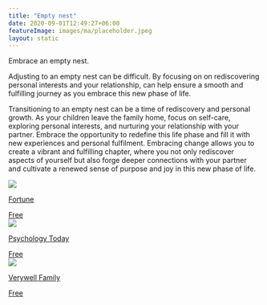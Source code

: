 ```yaml
---
title: "Empty nest"
date: 2020-09-01T12:49:27+06:00
featureImage: images/ma/placeholder.jpeg
layout: static
---
```


Embrace an empty nest.

Adjusting to an empty nest can be difficult. By focusing on on rediscovering personal interests and your relationship, can help ensure a smooth and fulfilling journey as you embrace this new phase of life.

Transitioning to an empty nest can be a time of rediscovery and personal growth. As your children leave the family home, focus on self-care, exploring personal interests, and nurturing your relationship with your partner. Embrace the opportunity to redefine this life phase and fill it with new experiences and personal fulfilment. Embracing change allows you to create a vibrant and fulfilling chapter, where you not only rediscover aspects of yourself but also forge deeper connections with your partner and cultivate a renewed sense of purpose and joy in this new phase of life.

<a class="ma-link" href="https://fortune.com/well/2023/08/19/empty-nest-ways-to-thrive/"><div class="ma-card ma-card-Health"><div class="ma-icon"><img src ="/images/Icon-check - health - opacity.svg"/></div><div class="ma-name"><p>Fortune</p></div><div class="ma-paid-text"><span>Free</span></div></div></a><a class="ma-link" href="https://www.psychologytoday.com/gb/blog/communicating-through-change/202210/sadness-and-joy-managing-the-transition-empty-nest"><div class="ma-card ma-card-Health"><div class="ma-icon"><img src ="/images/Icon-check - health - opacity.svg"/></div><div class="ma-name"><p>Psychology Today</p></div><div class="ma-paid-text"><span>Free</span></div></div></a><a class="ma-link" href="https://www.verywellfamily.com/7-strategies-for-overcoming-empty-nest-syndrome-5180842"><div class="ma-card ma-card-Health"><div class="ma-icon"><img src ="/images/Icon-check - health - opacity.svg"/></div><div class="ma-name"><p>Verywell Family</p></div><div class="ma-paid-text"><span>Free</span></div></div></a>  

<br/><br/>






